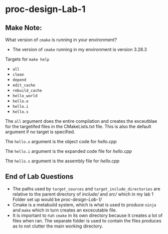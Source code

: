 # proc-design-Lab-1
## Make Note:
What version of `cmake` is running in your environment?
* The version of `cmake` running in my environment is version 3.28.3

Targets for `make help`
* `all`
* `clean`
* `depend`
* `edit_cache`
* `rebuild_cache`
* `hello_world`
* `hello.o`
* `hello.i`
* `hello.s`

The `all` argument does the entire compilation and creates the exceutblae for the targetifed files in the CMakeLists.txt file. This is also the default argument if no target is specified.

The `hello.o` argument is the object code for *hello.cpp*

The `hello.i` argument is the expanded code file for *hello.cpp*

The `hello.s` argument is the assembly file for *hello.cpp*

## End of Lab Questions
* The paths used by `target_sources` and `target_include_directories` are relative to the parent directory of *include/* and *src/* which in my lab 1 Folder set up would be *proc-design-Lab-1/*
* Cmake is a metabuild system, which is what is used to produce `ninja` and `make` which in turn creates an excecutable file.
* It is important to run `cmake` in its own directory because it creates a lot of files when ran. The separate folder is used to contain the files produces as to not clutter the main working directory.
